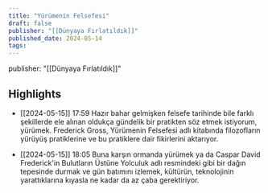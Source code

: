 ```yaml
---
title: "Yürümenin Felsefesi"
draft: false
publisher: "[[Dünyaya Fırlatıldık]]"
published_date: 2024-05-14
tags:
---
```

publisher: "[[Dünyaya Fırlatıldık]]"


## Highlights
* [[2024-05-15]] 17:59  Hazır bahar gelmişken felsefe tarihinde bile farklı şekillerde ele alınan oldukça gündelik bir pratikten söz etmek istiyorum, yürümek. Frederick Gross, Yürümenin Felsefesi adlı kitabında filozofların yürüyüş pratiklerine ve bu pratiklere dair fikirlerini aktarıyor.

* [[2024-05-15]] 18:05  Buna karşın ormanda yürümek ya da Caspar David Frederick'in Bulutların Üstüne Yolculuk adlı resmindeki gibi bir dağın tepesinde durmak ve gün batımını izlemek, kültürün, teknolojinin yarattıklarına kıyasla ne kadar da az çaba gerektiriyor.

